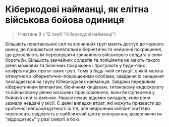 # Кіберкодові найманці, як елітна військова бойова одиниця
> (Частина 9 з 12 серії "Кіберкодові найманці")

Більшість повстанських сил та злочинних груп мають доступ до чорного ринку, де продаються нелегальні кібернетичні та нейронні покращення, що дозволяють їм перевершити звичайного військового солдата у сили боротьби. Більшість звичайних солдатів та поліціянтів не мають такого рівня мозкових та біонічних покращень і програють у будь-яких конфронтаціях проти таких груп. Тому в будь-якій ситуації, в якій можна зіткнутися з кібернетично-покращеними особами, завдання їх знищення покладається на групу Кіберкодових найманців. Завдяки передовим кібернетичним імплантам, біонічним кінцівкам, титановому ендоскелету та військовому рівню мозкових прискорювачів, вони безсуперечні у бойовій силі та вміннях. Наразі немає відомих випадків, коли вони зазнали невдачі у місії. Є деякі випадки втрат, які можуть призвести до критичної непрацездатності їх тіл, але нейронний імплант миттєво переносить свідомість в найближчий центр клонування, дозволяючи їм "відродитись" у разі смерті в бою.
